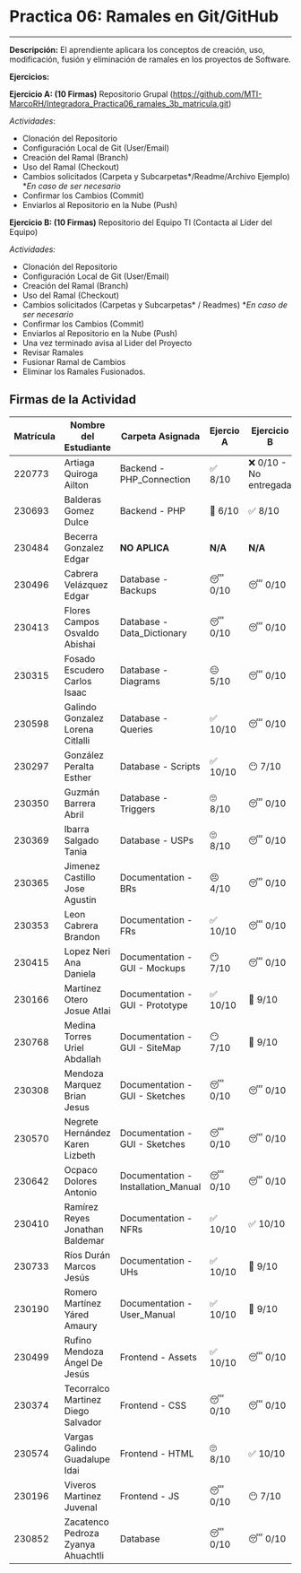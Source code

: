 
# Practica 06: Ramales en Git/GitHub
---------------------------------------------------------------------
**Descripción:** El aprendiente aplicara los conceptos de creación, uso, modificación, fusión y eliminación de ramales en los proyectos de Software. 

**Ejercicios:**

**Ejercicio A: (10 Firmas)** Repositorio Grupal (https://github.com/MTI-MarcoRH/Integradora_Practica06_ramales_3b_matricula.git)

*Actividades*:
- Clonación del Repositorio
- Configuración Local de Git (User/Email) 
- Creación del Ramal (Branch)
- Uso del Ramal (Checkout)
- Cambios solicitados (Carpeta y Subcarpetas*/Readme/Archivo Ejemplo)  **En caso de ser necesario*
- Confirmar los Cambios (Commit)
- Enviarlos al Repositorio en la Nube (Push)

**Ejercicio B: (10 Firmas)** Repositorio del Equipo Tl (Contacta al Líder del Equipo) 

*Actividades:*
- Clonación del Repositorio
- Configuración Local de Git (User/Email) 
- Creación del Ramal (Branch)
- Uso del Ramal (Checkout)
- Cambios solicitados (Carpetas y Subcarpetas* / Readmes)           **En caso de ser necesario*
- Confirmar los Cambios (Commit)
-  Enviarlos al Repositorio en la Nube (Push)
- Una vez terminado avisa al Lider del Proyecto
- Revisar Ramales
- Fusionar Ramal de Cambios
- Eliminar los Ramales Fusionados.

## Firmas de la Actividad

|Matrícula|Nombre del Estudiante|Carpeta Asignada|Ejercio A |Ejercicio B|Asesoría|
|---|---|---|---|---|---|
|220773|Artiaga Quiroga Ailton|Backend - PHP_Connection| ✅ 8/10| ❌ 0/10 - No entregada| No asistió|
|230693|Balderas Gomez Dulce|Backend - PHP| 🤨 6/10| ✅ 8/10 | 🤨 6/10 |
|230484|Becerra Gonzalez Edgar|**NO APLICA**| **N/A**| **N/A** | **N/A** |
|230496|Cabrera Velázquez Edgar|Database - Backups|😴 0/10|😴 0/10 | No asistió |
|230413|Flores Campos Osvaldo Abishai|Database - Data_Dictionary|😴 0/10|😴 0/10 | No asistió |
|230315|Fosado Escudero Carlos Isaac|Database - Diagrams|😑 5/10|😴 0/10 |🤨3/10 |
|230598|Galindo Gonzalez Lorena Citlalli|Database - Queries|✅ 10/10|😴 0/10 |😶 7/10 |
|230297|González Peralta Esther|Database - Scripts|✅ 10/10|😶 7/10 |😶 7/10|
|230350|Guzmán Barrera Abril|Database - Triggers|🙄 8/10|😴 0/10 | No asistió |
|230369|Ibarra Salgado Tania|Database - USPs|🙄 8/10|😴 0/10 | No asistió |
|230365|Jimenez Castillo Jose Agustin|Documentation - BRs|😣 4/10|😴 0/10|😴 0/10 | No asistió |
|230353|Leon Cabrera Brandon|Documentation - FRs|✅ 10/10 |😴 0/10 |🤨 3/10|
|230415|Lopez Neri Ana Daniela|Documentation - GUI - Mockups |😶 7/10|😴 0/10 | No asistió |
|230166|Martinez Otero Josue Atlai| Documentation - GUI - Prototype |✅ 10/10|🙂 9/10 | 😶 7/10 |
|230768|Medina Torres Uriel Abdallah|Documentation - GUI - SiteMap |😶 7/10|🙂 9/10 | No asistió |
|230308|Mendoza Marquez Brian Jesus|Documentation - GUI - Sketches|😴 0/10|😴 0/10 |No asistió|
|230570|Negrete Hernández Karen Lizbeth|Documentation - GUI - Sketches|😴 0/10|😴 0/10 | No asistió |
|230642|Ocpaco Dolores Antonio|Documentation - Installation_Manual|😴 0/10|😴 0/10 | No asistió |
|230410|Ramírez Reyes Jonathan Baldemar|Documentation - NFRs|✅ 10/10|✅ 10/10 |✅ 10/10|
|230733|Ríos Durán Marcos Jesús|Documentation - UHs|✅ 10/10|🙂 9/10 | No asistió |
|230190|Romero Martínez Yáred Amaury|Documentation - User_Manual|✅ 10/10|🙂 9/10 | No asistió |
|230499|Rufino Mendoza Ángel De Jesús|Frontend - Assets|✅ 10/10|😴 0/10 | No asistió |
|230374|Tecorralco Martinez Diego Salvador|Frontend - CSS|😴 0/10|😴 0/10 | No asistió |
|230574|Vargas Galindo Guadalupe Idai|Frontend - HTML|🙄 8/10|✅ 10/10 | ✅ 10/10|
|230196|Viveros Martinez Juvenal|Frontend - JS|😴 0/10| 😶 7/10 | No asistió |
|230852|Zacatenco Pedroza Zyanya Ahuachtli|Database|😴 0/10|😴 0/10 | No asistió |

